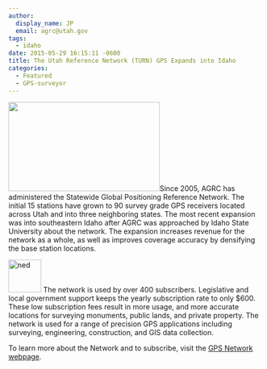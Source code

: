 ```yaml
---
author:
  display_name: JP
  email: agrc@utah.gov
tags:
  - idaho
date: 2015-05-29 16:15:11 -0600
title: The Utah Reference Network (TURN) GPS Expands into Idaho
categories:
  - Featured
  - GPS-surveyor
---
```

<p><a href="{{ "/downloads/IdahoExpansion-Copy.png" | prepend: site.baseurl }}"><img src="{{ "/images/IdahoExpansion-Copy-300x177.png" | prepend: site.baseurl }}" alt="" title="IdahoExpansion - Copy" width="300" height="177" class="inline-text-left" /></a>Since 2005, AGRC has administered the Statewide Global Positioning Reference Network. The initial 15 stations have grown to 90 survey grade GPS receivers located across Utah and into three neighboring states. The most recent expansion was into southeastern Idaho after AGRC was approached by Idaho State University about the network. The expansion increases revenue for the network as a whole, as well as improves coverage accuracy by densifying the base station locations.</p>
<p><a  href="http://turngps.utah.gov/Map/SensorMap.aspx"><img class="inline-text-right" style="border: 0px solid black;" src="{{ "/images/GPSNetwork_March2014.png" | prepend: site.baseurl }}" alt="ned" width="65" height="65" /></a> The network is used by over 400 subscribers. Legislative and local government support keeps the yearly subscription rate to only $600. These low subscription fees result in more usage, and more accurate locations for surveying monuments, public lands, and private property.  The network is used for a range of precision GPS applications including surveying, engineering, construction, and GIS data collection.  </p>
<p>To learn more about the Network and to subscribe, visit the <a href="{{ "/data/cadastre/turn-gps/" | prepend: site.baseurl }}">GPS Network webpage</a>. </p>
